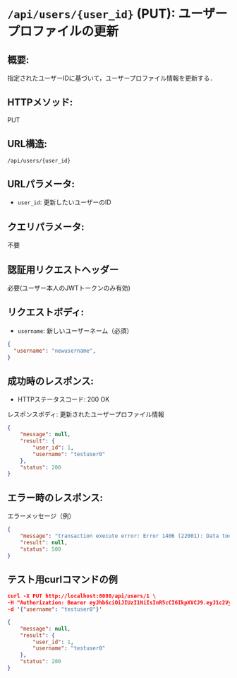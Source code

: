 # `/api/users/{user_id}` (PUT): ユーザープロファイルの更新

## 概要:
指定されたユーザーIDに基づいて，ユーザープロファイル情報を更新する．

## HTTPメソッド:
PUT

## URL構造:
`/api/users/{user_id}`

## URLパラメータ:
- `user_id`: 更新したいユーザーのID

## クエリパラメータ:
不要

## 認証用リクエストヘッダー
必要(ユーザー本人のJWTトークンのみ有効)

## リクエストボディ:
- `username`: 新しいユーザーネーム（必須）

```json
{
  "username": "newusername",
}
```

## 成功時のレスポンス:
- HTTPステータスコード: 200 OK

レスポンスボディ: 更新されたユーザープロファイル情報
```json
{
    "message": null,
    "result": {
        "user_id": 1,
        "username": "testuser0"
    },
    "status": 200
}
```

## エラー時のレスポンス:

エラーメッセージ（例）
```json
{
    "message": "transaction execute error: Error 1406 (22001): Data too long for column 'Username' at row 1",
    "result": null,
    "status": 500
}
```

## テスト用curlコマンドの例

```json
curl -X PUT http://localhost:8080/api/users/1 \
-H "Authorization: Bearer eyJhbGciOiJIUzI1NiIsInR5cCI6IkpXVCJ9.eyJ1c2VybmFtZSI6InRlc3R1c2VyIiwidXNlcl9pZCI6MSwiZXhwIjoxNzA4ODUxNzM2fQ.I7QYEUT8AYhq4jsqxLpD3AUfsAOVfHUNJNRcUv2th7Y" \
-d '{"username": "testuser0"}'

{
    "message": null,
    "result": {
        "user_id": 1,
        "username": "testuser0"
    },
    "status": 200
}
```